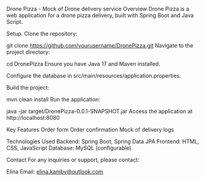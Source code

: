 Drone Pizza - Mock of Drone delivery service
Overview
Drone Pizza is a web application for a drone  pizza delivery, built with Spring Boot and Java Script. 

Setup.
Clone the repository:

git clone https://github.com/yourusername/DronePizza.git
Navigate to the project directory:

cd DronePizza
Ensure you have Java 17 and Maven installed.

Configure the database in src/main/resources/application.properties.

Build the project:

mvn clean install
Run the application:

java -jar target/DronePizza-0.0.1-SNAPSHOT.jar
Access the application at http://localhost:8080

Key Features
Order form
Order confirmation
Mock of delivery logs

Technologies Used
Backend: Spring Boot, Spring Data JPA
Frontend:  HTML, CSS, JavaScript
Database: MySQL (configurable)

Contact
For any inquiries or support, please contact:

Elina Email: elina.kamby@outlook.com
